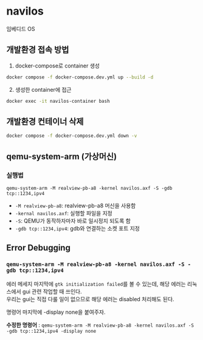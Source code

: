# navilos
임베디드 OS

## 개발환경 접속 방법
1. docker-compose로 container 생성
```bash
docker compose -f docker-compose.dev.yml up --build -d
```
2. 생성한 container에 접근
```bash
docker exec -it navilos-container bash
```

## 개발환경 컨테이너 삭제
```bash
docker compose -f docker-compose.dev.yml down -v
```

## qemu-system-arm (가상머신)
### 실행법
```
qemu-system-arm -M realview-pb-a8 -kernel navilos.axf -S -gdb tcp::1234,ipv4
```
- `-M realview-pb-a8`: realview-pb-a8 머신을 사용함
- `-kernal navilos.axf`: 실행할 파일을 지정
- `-S`: QEMU가 동작하자마자 바로 일시정지 되도록 함
- `-gdb tcp::1234,ipv4`: gdb와 연결하는 소켓 포트 지정


## Error Debugging
### `qemu-system-arm -M realview-pb-a8 -kernel navilos.axf -S -gdb tcp::1234,ipv4` 

에러 메세지 마지막에 `gtk initialization failed`를 볼 수 있는데, 해당 에러는 리눅스에서 gui 관련 작업할 때 쓰인다.  
우리는 gui는 직접 다룰 일이 없으므로 해당 에러는 disabled 처리해도 된다.

명령어 마지막에 -display none을 붙여주자.

**수정한 명령어** : `qemu-system-arm -M realview-pb-a8 -kernel navilos.axf -S -gdb tcp::1234,ipv4 -display none`
